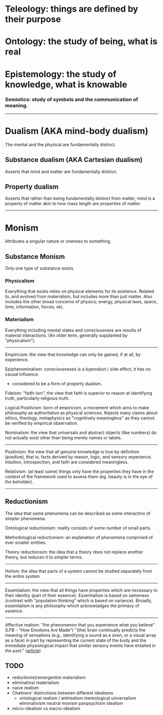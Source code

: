 # Teleology: things are defined by their purpose
# Ontology: the study of being, what is real
# Epistemology: the study of knowledge, what is knowable


### Semiotics: study of symbols and the communication of meaning.

---

# Dualism (AKA mind-body dualism)
The mental and the physical are fundamentally distinct.

## Substance dualism (AKA Cartesian dualism)
Asserts that mind and matter are fundamentally distinct.

## Property dualism

Asserts that rather than being fundamentally distinct from matter, mind is a property of matter akin to how mass length are properties of matter.

---

# Monism

Attributes a singular nature or oneness to something.

## Substance Monism

Only one type of substance exists.

### Physicalism

Everything that exists relies on physical elements for its existence. Related to, and evolved from materialism, but includes more than just matter. Also includes the other broad concerns of physics; energy, physical laws, space, time, information, forces, etc.

### Materialism

Everything including mental states and consciousness are results of material interactions. (An older term, generally supplanted by "physicalism").

---

Empiricism: the view that knowledge can only be gained, if at all, by experience.

Epiphenominalism: consciousneses is a byproduct / side effect, it has no causal influence.
 * considered to be a form of property dualism.

Fideism: "faith-ism", the view that faith is superior to reason at identifying truth, particularly religious truth.

Logical Positivism: born of empiricism, a movement which aims to make philosophy as authoritative as physical sciences. Rejects many claims about ethics, theology, metaphysics as "cognitively meaningless" as they cannot be verified by empirical observation.

Nominalism: the view that universals and abstract objects (like numbers) do not actually exist other than being merely names or labels.

---

Positivism: the view that all genuine knowledge is true by definition (positive), that is; facts derived by reason, logic, and sensory experience. Intuition, introspection, and faith are considered meaningless.

Relativism: (at least some) things only have the properties they have in the context of the framework used to assess them (eg. beauty is in the eye of the beholder).

---

## Reductionism

The idea that some phenomena can be described as some interactino of simpler phenomena.

Ontological reductionism: reality consists of some number of small parts.

Methodological reductionism: an explanation of phenomena comprised of ever smaller entities.

Theory reductionsim: the idea that a theory does not replace another theory, but reduces it to simpler terms.

---

Holism: the idea that parts of a system cannot be studied separately from the entire system

---

Essentialism: the view that all things have properties which are necessary to their identity (part of their essence). Essentialism is based on sameness (contrast with "population thinking" which is based on variance).  Broadly, essentialism is any philosophy which acknowladges the primacy of essence.

---

Affective realism: "the phenomenon that you experience what you believe" (LFB - "How Emotions Are Made") "(the) brain continually predicts the meaning of sensations (e.g., identifying a sound as a siren, or a visual array as a face) in part by representing the current state of the body and the immediate physiological impact that similar sensory events have entailed in the past." ([article](doi.org/10.1007/s42761-022-00114-9))


## TODO


- reductionist/emergentist materialism
- eliminativst materialism
- naive realism
- Chalmers’ distinctions between different idealisms
  - ontological realism / antirealism
mereological universalism
eliminativism
neutral monism
panpsychism
idealism
- micro-idealism vs macro-idealism
